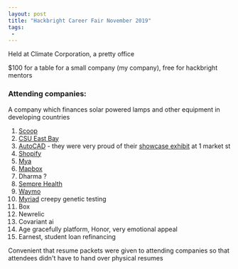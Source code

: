 ```yaml
---
layout: post
title: "Hackbright Career Fair November 2019"
tags:
 -
---
```


Held at Climate Corporation, a pretty office

$100 for a table for a small company (my company), free for hackbright mentors

### Attending companies:

A company which finances solar powered lamps and other equipment in developing countries
1. [Scoop](https://www.takescoop.com/)
1. [CSU East Bay](http://www.csueastbay.edu/)
1. [AutoCAD](https://www.autodesk.com) - they were very proud of their [showcase exhibit](https://www.autodesk.com/gallery/overview) at 1 market st
1. [Shopify](https://www.shopify.com/)
1. [Mya](https://www.mya.com/)
1. [Mapbox](https://www.mapbox.com)
1. Dharma ?
1. [Sempre Health](https://www.semprehealth.com/)
1. [Waymo](https://waymo.com/)
1. [Myriad](https://myriad.com/) creepy genetic testing
1. Box
1. Newrelic
1. Covariant ai
1. Age gracefully platform, Honor, very emotional appeal
1. Earnest, student loan refinancing

Convenient that resume packets were given to attending companies so that attendees didn't have to hand over physical resumes
